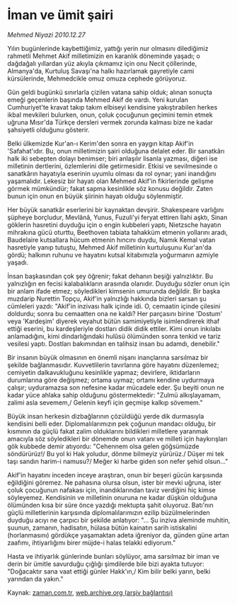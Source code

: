 # İman ve ümit şairi

*Mehmed Niyazi 2010.12.27*

<td class="columnist-detail">
<p>Yılın bugünlerinde kaybettiğimiz, yattığı yerin nur olmasını dilediğimiz rahmetli Mehmet Akif milletimizin en karanlık döneminde yaşadı; o dağdağalı yıllardan yüz akıyla çıkmamız için onu Necit çöllerinde, Almanya'da, Kurtuluş Savaşı'na halkı hazırlamak gayretiyle cami kürsülerinde, Mehmedcikle omuz omuza cephede görüyoruz.</p>
<p>
<div id="haberMetinDiv">
<p>Gün geldi bugünkü sınırlarla çizilen vatana sahip olduk; alınan sonuçta emeği geçenlerin başında Mehmed Akif de vardı. Yeni kurulan Cumhuriyet'te kravat takıp takım elbiseyi kendisine yakıştırabilen herkes ikbal mevkileri bulurken, onun, çoluk çocuğunun geçimini temin etmek uğruna Mısır'da Türkçe dersleri vermek zorunda kalması bize ne kadar şahsiyetli olduğunu gösterir.
<p> Belki ülkemizde Kur'an-ı Kerim'den sonra en yaygın kitap Akif'in 'Safahat'ıdır. Bu, onun milletimizin şairi olduğuna delalet eder. Bir sanatkârı halk iki sebepten dolayı benimser; biri anlaşılır lisanla yazması, diğeri ise milletinin dertlerini, özlemlerini dile getirmesidir. Etkisi ve sevilmesinde o sanatkârın hayatıyla eserinin uyumlu olması da rol oynar; yani inandığını yaşamalıdır. Lekesiz bir hayatı olan Mehmed Akif'in fikirlerinde gelişme görmek mümkündür; fakat sapma kesinlikle söz konusu değildir. Zaten bunun için onun en büyük şiirinin hayatı olduğu söylenmiştir.
<p> Her büyük sanatkâr eserlerini bir kaynaktan devşirir. Shakespeare varlığını şüpheye borçludur, Mevlânâ, Yunus, Fuzuli'yi feryat ettiren İlahi aşktı, Sinan göklerin hasretini duyduğu için o engin kubbeleri yaptı, Nietzsche hayatın mihrakına gücü oturttu, Beethoven tabiata tahakküm etmenin yollarını aradı, Baudelaire kutsallara hücum etmenin hıncını duydu, Namık Kemal vatan hasretiyle yanıp tutuştu, Mehmed Akif milletinin kurtuluşunu Kur'an'da gördü; halkının ruhunu ve hayatını kutsal kitabımızla yoğurmanın azmiyle yaşadı.
<p> İnsan başkasından çok şey öğrenir; fakat dehanın beşiği yalnızlıktır. Bu yalnızlığın en fecisi kalabalıkların arasında olanıdır. Duyduğu sözler onun için bir anlam ifade etmez; söyledikleri kimsenin umurunda değildir. Bir başka muzdarip Nurettin Topçu, Akif'in yalnızlığı hakkında bizleri sarsan şu cümleleri yazdı: "Akif'in inzivası halk içinde idi. O, cemaatin içinde çilesini doldurdu; sonra bu cemaatten ona ne kaldı? Her parçasını birine 'Dostum' veya 'Kardeşim' diyerek veyahut bütün samimiyetiyle isimlendirerek ithaf ettiği eserini, bu kardeşleriyle dostları didik didik ettiler. Kimi onun inkılabı anlamadığını, kimi dindarlığındaki hulûsü ölümünden sonra tenkid ve tariz vesilesi yaptı. Dostları bakımından en talihsiz insan bu adamdı, denebilir."
<p> Bir insanın büyük olmasının en önemli nişanı inançlarına sarsılmaz bir şekilde bağlanmasıdır. Kuvvetlilerin tavırlarına göre hayatını düzenlemez; cemiyetin dalkavukluğunu kesinlikle yapmaz; devirlere, iktidarların durumlarına göre değişmez; ortama uymaz; ortamı kendine uydurmaya çalışır; uyduramazsa son nefesine kadar mücadele eder. Şu beyiti onun ne kadar yüce ahlaka sahip olduğunu göstermektedir: "Zulmü alkışlayamam, zalimi asla sevemem,/ Gelenin keyfi için geçmişe kalkıp sövemem."
<p> Büyük insan herkesin dizbağlarının çözüldüğü yerde dik durmasıyla kendisini belli eder. Diplomalılarımızın pek çoğunun mandacı olduğu, bir kısmının da güçlü fakat zalim olduklarını bildikleri milletlere yaranmak amacıyla söz söyledikleri bir dönemde onun vatanı ve milleti için haykırışları gök kubbede demir atıyordu: "Cehennem olsa gelen göğsümüzde söndürürüz!/ Bu yol ki Hak yoludur, dönme bilmeyiz yürürüz./ Düşer mi tek taşı sandın harim-i namusu?/ Meğer ki harbe giden son nefer şehid olsun..."
<p> Akif'in hayatını inceden inceye araştıran, onun bir beşeri gücün karşısında eğildiğini göremez. Ne pahasına olursa olsun, ister bir mevki uğruna, ister çoluk çocuğunun nafakası için, inandıklarından taviz verdiğini hiç kimse söyleyemez. Kendisinin ve milletinin onuruna ne kadar düşkün olduğuna ölümünden kısa bir süre önce yazdığı mektupta şahit oluyoruz. Batı'nın güçlü milletlerinin karşısında diplomalılarımızın ezilip büzülmelerinden duyduğu acıyı ne çarpıcı bir şekilde anlatıyor: "... Şu inziva aleminde muhitin, şuunun, zamanın, hadisatın, hülasa bütün kainatın sarih istiskalini (horlanmasını) gördükçe yaşamaktan adeta iğreniyor da, günden güne artan zaafımı, ihtiyarlığımı birer müjde-i halas telakki ediyorum."
<p> Hasta ve ihtiyarlık günlerinde bunları söylüyor, ama sarsılmaz bir iman ve derin bir ümitle savurduğu çığlığı şimdilerde bile bizi ayakta tutuyor: "Doğacaktır sana vaat ettiği günler Hakk'ın,/ Kim bilir belki yarın, belki yarından da yakın." </p></p></p></p></p></p></p></p></div>
</p>
<a href="http://web.archive.org/web/20110110202412/mailto:m.niyazi@zaman.com.tr">
</a></td>

Kaynak: [zaman.com.tr](http://zaman.com.tr/yazar.do?yazino=1070589), [web.archive.org (arşiv bağlantısı)](http://web.archive.org/web/20110110202412/http://www.zaman.com.tr:80/yazar.do?yazino=1070589)
